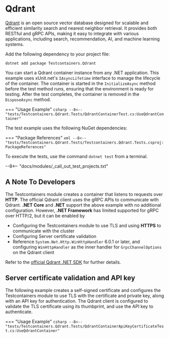 # Qdrant

[Qdrant](https://qdrant.tech/) is an open source vector database designed for scalable and efficient similarity search
and nearest neighbor retrieval. It provides both RESTful and gRPC APIs, making it easy to integrate with various
applications, including search, recommendation, AI, and machine learning systems.

Add the following dependency to your project file:

```shell title="NuGet"
dotnet add package Testcontainers.Qdrant
```

You can start a Qdrant container instance from any .NET application. This example uses xUnit.net's `IAsyncLifetime` interface to manage the lifecycle of the container. The container is started in the `InitializeAsync` method before the test method runs, ensuring that the environment is ready for testing. After the test completes, the container is removed in the `DisposeAsync` method.

=== "Usage Example"
    ```csharp
    --8<-- "tests/Testcontainers.Qdrant.Tests/QdrantContainerTest.cs:UseQdrantContainer"
    ```

The test example uses the following NuGet dependencies:

=== "Package References"
    ```xml
    --8<-- "tests/Testcontainers.Qdrant.Tests/Testcontainers.Qdrant.Tests.csproj:PackageReferences"
    ```

To execute the tests, use the command `dotnet test` from a terminal.

--8<-- "docs/modules/_call_out_test_projects.txt"

## A Note To Developers

The Testcontainers module creates a container that listens to requests over **HTTP**. The official Qdrant client uses the gRPC APIs to communicate
with Qdrant. **.NET Core** and **.NET** support the above example with no additional configuration. However, **.NET Framework** has limited supported for gRPC over HTTP/2, but it can be enabled by

- Configuring the Testcontainers module to use TLS and using **HTTPS** to communicate with the cluster
- Configuring Server certificate validation
- Reference `System.Net.Http.WinHttpHandler` 6.0.1 or later, and configuring `WinHttpHandler` as the inner handler for `GrpcChannelOptions` on the Qdrant client

Refer to the [official Qdrant .NET SDK](https://github.com/qdrant/qdrant-dotnet) for further details.

## Server certificate validation and API key

The following example creates a self-signed certificate and configures the Testcontainers module to use TLS with the certificate and private key, along with an API key for authentication. The Qdrant client is configured to validate the TLS certificate using its thumbprint, and use the API key
to authenticate.

=== "Usage Example"
    ```csharp
    --8<-- "tests/Testcontainers.Qdrant.Tests/QdrantContainerApiKeyCertificateTest.cs:UseQdrantContainer"
    ```
